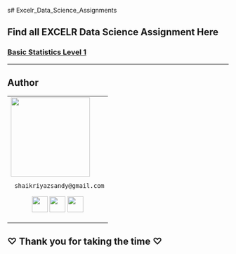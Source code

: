 s# Excelr_Data_Science_Assignments

## Find all EXCELR Data Science Assignment Here

### [Basic Statistics Level 1](https://github.com/ShaikRiyazSandy/Basic-Statistics_Level-1.git)
___

## Author
<table>
<tr>
<td>
     <img src="https://avatars.githubusercontent.com/u/161717517?v=4/" width="180"/>
        
     shaikriyazsandy@gmail.com

<p align="center">
<a href = "https://github.com/ShaikRiyazSandy"><img src = "http://www.iconninja.com/files/241/825/211/round-collaboration-social-github-code-circle-network-icon.svg" width="36" height = "36"/></a>
<a href = "https://twitter.com/ShaikRi04749930"><img src = "https://www.shareicon.net/download/2016/07/06/107115_media.svg" width="36" height="36"/></a>
<a href = "https://www.linkedin.com/in/shaik-riyaz-279147215/"><img src = "http://www.iconninja.com/files/863/607/751/network-linkedin-social-connection-circular-circle-media-icon.svg" width="36" height="36"/></a>

</p>
</td>
</tr> 
  </table>
  
**<h2>♡ Thank you for taking the time ♡**
